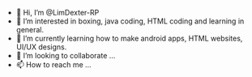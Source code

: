- 👋 Hi, I’m @LimDexter-RP
- 👀 I’m interested in boxing, java coding, HTML coding and learning in general.
- 🌱 I’m currently learning how to make android apps, HTML websites, UI/UX designs.
- 💞️ I’m looking to collaborate ...
- 📫 How to reach me ...

<!---
LimDexter-RP/LimDexter-RP is a ✨ special ✨ repository because its `README.md` (this file) appears on your GitHub profile.
You can click the Preview link to take a look at your changes.
--->
